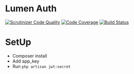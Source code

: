 # Lumen Auth

[![Scrutinizer Code Quality](https://scrutinizer-ci.com/g/VictorAlagwu/lumenauth/badges/quality-score.png?b=master)](https://scrutinizer-ci.com/g/VictorAlagwu/lumenauth/?branch=master)
[![Code Coverage](https://scrutinizer-ci.com/g/VictorAlagwu/lumenauth/badges/coverage.png?b=master)](https://scrutinizer-ci.com/g/VictorAlagwu/lumenauth/?branch=master)
[![Build Status](https://scrutinizer-ci.com/g/VictorAlagwu/lumenauth/badges/build.png?b=master)](https://scrutinizer-ci.com/g/VictorAlagwu/lumenauth/build-status/master)

# SetUp

* Composer install
* Add app_key
* Run `php artisan jwt:secret`

